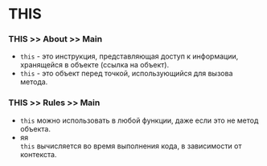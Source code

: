 # THIS

### THIS >> About >> Main
- `this` - это инструкция, представляющая доступ к информации, хранящейся в объекте (ссылка на объект).
- `this` - это объект перед точкой, использующийся для вызова метода.

### THIS >> Rules >> Main
- `this` можно использовать в любой функции, даже если это не метод объекта.
- яя  
`this` вычисляется во время выполнения кода, в зависимости от контекста.